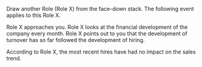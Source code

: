 Draw another Role (Role X) from the face-down stack. The following event applies to this Role X.

Role X approaches you. Role X looks at the financial development of the company every month. Role X points out to you that the development of turnover has so far followed the development of hiring.

According to Role X, the most recent hires have had no impact on the sales trend.
